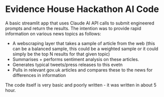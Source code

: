 # Evidence House Hackathon AI Code
A basic streamlit app that uses Claude AI API calls to submit engineered prompts and return the results.
The intention was to provide rapid information on various news topics as follows:
  * A webscraping layer that takes a sample of article from the web (this can be a balanced sample, this could be a weighted sample or it could simply be the top N results for that given topic)
  * Summarises + performs sentiment analysis on these articles.
  * Generates typical tweets/press releases to this evetn
  * Pulls in relevant gov.uk articles and compares these to the news for differences in information

The code itself is very basic and poorly written - it was written in about 5 hour. 

